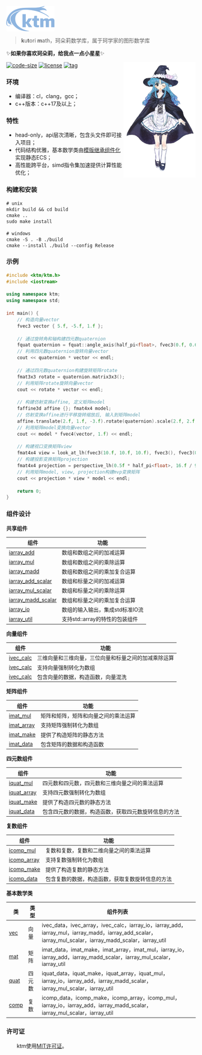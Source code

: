 <img align='top' src='img/logo.png' width="128"></img>

> **k**u**t**ori **m**ath，珂朵莉数学库，属于珂学家的图形数学库

✨**如果你喜欢珂朵莉，给我点一点小星星**✨

<img align='right' src='img/kutori.png' width="192"></img>

[![code-size](https://img.shields.io/github/languages/code-size/YGXXD/ktm?style=flat)](https://github.com/YGXXD/ktm/archive/main.zip) [![license](https://img.shields.io/github/license/YGXXD/ktm)](LICENSE) [![tag](https://img.shields.io/github/v/tag/YGXXD/ktm)](https://github.com/YGXXD/ktm/tags)

### 环境

- 编译器：cl，clang，gcc；
- c++版本：c++17及以上；

### 特性

- head-only，api层次清晰，包含头文件即可接入项目；
- 代码结构优雅，基本数学类由[模版继承组件化](#组件设计)实现静态ECS；
- 高性能跨平台，simd指令集加速提供计算性能优化；

### 构建和安装

```shell
# unix
mkdir build && cd build
cmake ..
sudo make install

# windows
cmake -S . -B ./build
cmake --install ./build --config Release
```

### 示例 

```c++
#include <ktm/ktm.h>
#include <iostream>

using namespace ktm;
using namespace std;

int main() {
    // 构造向量vector
    fvec3 vector { 5.f, -5.f, 1.f };

    // 通过旋转角和轴构建四元数quaternion
    fquat quaternion = fquat::angle_axis(half_pi<float>, fvec3(0.f, 0.6f, 0.8f));
    // 利用四元数quaternion旋转向量vector
    cout << quaternion * vector << endl;
    
    // 通过四元数quaternion构建旋转矩阵rotate
    fmat3x3 rotate = quaternion.matrix3x3();
    // 利用矩阵rotate旋转向量vector
    cout << rotate * vector << endl;

    // 构建仿射变换affine, 定义矩阵model
    faffine3d affine {}; fmat4x4 model;
    // 仿射变换affine进行平移旋转缩放后, 输入到矩阵model
    affine.translate(2.f, 1.f, -3.f).rotate(quaternion).scale(2.f, 2.f, 4.f) >> model;
    // 利用矩阵model变换向量vector
    cout << model * fvec4(vector, 1.f) << endl;

    // 构建视口变换矩阵view
    fmat4x4 view = look_at_lh(fvec3(10.f, 10.f, 10.f), fvec3(), fvec3(0.f, 0.f, 1.f));
    // 构建投影变换矩阵projection
    fmat4x4 projection = perspective_lh(0.5f * half_pi<float>, 16.f / 9.f, 0.1f, 100.f);
    // 利用矩阵model, view, projection构建mvp变换矩阵
    cout << projection * view * model << endl;
 
    return 0;
}
```

### 组件设计

**共享组件**

|组件|功能|
|-|-|
|[iarray_add](ktm/interface/shared/iarray_calc.h)|数组和数组之间的加减运算|
|[iarray_mul](ktm/interface/shared/iarray_calc.h)|数组和数组之间的乘除运算|
|[iarray_madd](ktm/interface/shared/iarray_calc.h)|数组和数组之间的乘加复合运算|
|[iarray_add_scalar](ktm/interface/shared/iarray_calc.h)|数组和标量之间的加减运算|
|[iarray_mul_scalar](ktm/interface/shared/iarray_calc.h)|数组和标量之间的乘除运算|
|[iarray_madd_scalar](ktm/interface/shared/iarray_calc.h)|数组和标量之间的乘加复合运算|
|[iarray_io](ktm/interface/shared/iarray_io.h)|数组的输入输出，集成std标准IO流|
|[iarray_util](ktm/interface/shared/iarray_util.h)|支持std::array的特性的包装组件|

**向量组件** 

|组件|功能|
|-|-|
|[ivec_calc](ktm/interface/vector/ivec_calc.h)|三维向量和三维向量，三位向量和标量之间的加减乘除运算|
|[ivec_calc](ktm/interface/vector/ivec_array.h)|支持向量强制转化为数组|
|[ivec_calc](ktm/interface/vector/ivec_data.h)|包含向量的数据，构造函数，向量混洗|

**矩阵组件** 

|组件|功能|
|-|-|
|[imat_mul](ktm/interface/matrix/imat_mul.h)|矩阵和矩阵，矩阵和向量之间的乘法运算|
|[imat_array](ktm/interface/matrix/imat_array.h)|支持矩阵强制转化为数组|
|[imat_make](ktm/interface/matrix/imat_make.h)|提供了构造矩阵的静态方法|
|[imat_data](ktm/interface/matrix/imat_data.h)|包含矩阵的数据和构造函数|

**四元数组件** 

|组件|功能|
|-|-|
|[iquat_mul](ktm/interface/quaternion/iquat_mul.h)|四元数和四元数，四元数和三维向量之间的乘法运算|
|[iquat_array](ktm/interface/quaternion/iquat_array.h)|支持四元数强制转化为数组|
|[iquat_make](ktm/interface/quaternion/iquat_make.h)|提供了构造四元数的静态方法|
|[iquat_data](ktm/interface/quaternion/iquat_data.h)|包含四元数的数据，构造函数，获取四元数旋转信息的方法|

**复数组件** 

|组件|功能|
|-|-|
|[icomp_mul](ktm/interface/complex/icomp_mul.h)|复数和复数，复数和二维向量之间的乘法运算|
|[icomp_array](ktm/interface/complex/icomp_array.h)|支持复数强制转化为数组|
|[icomp_make](ktm/interface/complex/icomp_make.h)|提供了构造复数的静态方法|
|[icomp_data](ktm/interface/complex/icomp_data.h)|包含复数的数据，构造函数，获取复数旋转信息的方法|

**基本数学类** 

|类|类型|组件列表|
|-|-|-|
|[vec](ktm/type/vec.h)|向量|ivec_data，ivec_array，ivec_calc，iarray_io，iarray_add，iarray_mul，iarray_madd，iarray_add_scalar，iarray_mul_scalar，iarray_madd_scalar，iarray_util|
|[mat](ktm/type/mat.h)|矩阵|imat_data，imat_make，imat_array，imat_mul，iarray_io，iarray_add，iarray_madd_scalar，iarray_mul_scalar，iarray_util|
|[quat](ktm/type/quat.h)|四元数|iquat_data，iquat_make，iquat_array，iquat_mul，iarray_io，iarray_add，iarray_madd_scalar，iarray_mul_scalar，iarray_util|
|[comp](ktm/type/comp.h)|复数|icomp_data，icomp_make，icomp_array，icomp_mul，iarray_io，iarray_add，iarray_madd_scalar，iarray_mul_scalar，iarray_util|

### 许可证

&emsp;&emsp;ktm使用[MIT许可证](LICENSE)。